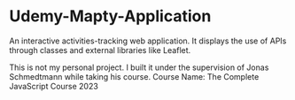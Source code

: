# Udemy-Mapty-Application
An interactive activities-tracking web application. It displays the use of APIs through classes and external libraries like Leaflet.

This is not my personal project. I built it under the supervision of Jonas Schmedtmann while taking his course.
Course Name: The Complete JavaScript Course 2023 
